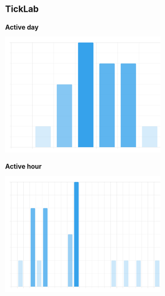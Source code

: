 
  # TickLab

  ## Active day 
  ![Active day](https://github.com/ThaiNguyenGiaBao/PNG/blob/main/completeTask/img/activeDays.png)
  
  ## Active hour
  ![Active hour](https://github.com/ThaiNguyenGiaBao/PNG/blob/main/completeTask/img/activeHours.png)

  